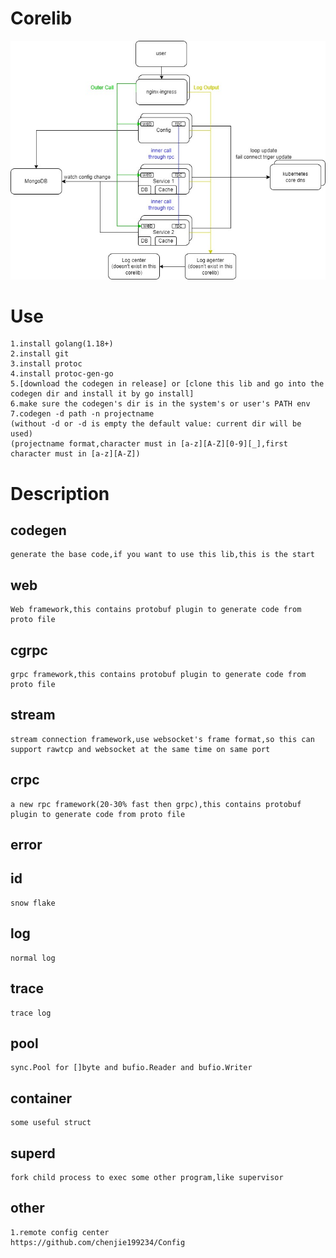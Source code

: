 # Corelib
![image](Corelib.jpg)
# Use
	1.install golang(1.18+)
	2.install git
	3.install protoc
	4.install protoc-gen-go
	5.[download the codegen in release] or [clone this lib and go into the codegen dir and install it by go install]
	6.make sure the codegen's dir is in the system's or user's PATH env
	7.codegen -d path -n projectname
	(without -d or -d is empty the default value: current dir will be used)
	(projectname format,character must in [a-z][A-Z][0-9][_],first character must in [a-z][A-Z])
# Description
## codegen
	generate the base code,if you want to use this lib,this is the start
## web
	Web framework,this contains protobuf plugin to generate code from proto file
## cgrpc
	grpc framework,this contains protobuf plugin to generate code from proto file
## stream
	stream connection framework,use websocket's frame format,so this can support rawtcp and websocket at the same time on same port
## crpc
	a new rpc framework(20-30% fast then grpc),this contains protobuf plugin to generate code from proto file
## error
## id
	snow flake
## log
	normal log
## trace
	trace log
## pool
	sync.Pool for []byte and bufio.Reader and bufio.Writer
## container
	some useful struct
## superd
	fork child process to exec some other program,like supervisor
## other
	1.remote config center
	https://github.com/chenjie199234/Config
